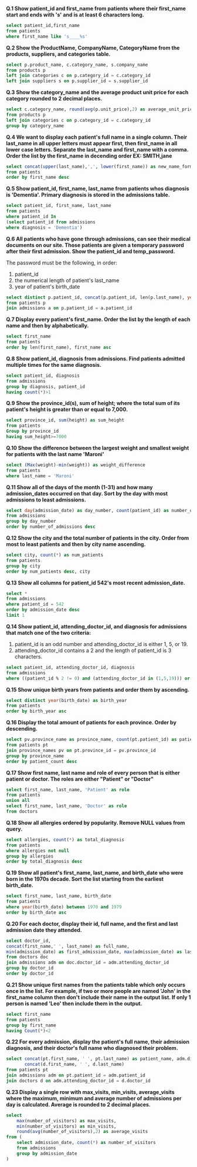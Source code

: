 **Q.1 Show patient_id and first_name from patients where their first_name start and ends with 's' and is at least 6 characters long.**
```sql
select patient_id,first_name
from patients
where first_name like 's____%s'
```

**Q.2 Show the ProductName, CompanyName, CategoryName from the products, suppliers, and categories table.**
```sql
select p.product_name, c.category_name, s.company_name
from products p 
left join categories c on p.category_id = c.category_id
left join suppliers s on p.supplier_id = s.supplier_id
```

**Q.3 Show the category_name and the average product unit price for each category rounded to 2 decimal places.**
```sql
select c.category_name, round(avg(p.unit_price),2) as average_unit_price
from products p 
left join categories c on p.category_id = c.category_id
group by category_name
```

**Q.4 We want to display each patient's full name in a single column. Their last_name in all upper letters must appear first, then first_name in all lower case letters. Separate the last_name and first_name with a comma. Order the list by the first_name in decending order
EX: SMITH,jane**
```sql
select concat(upper(last_name),',', lower(first_name)) as new_name_format
from patients
order by first_name desc
```

**Q.5 Show patient_id, first_name, last_name from patients whos diagnosis is 'Dementia'. Primary diagnosis is stored in the admissions table.**
```sql
select patient_id, first_name, last_name
from patients
where patient_id In 
(select patient_id from admissions
where diagnosis = 'Dementia')
```

**Q.6 All patients who have gone through admissions, can see their medical documents on our site. Those patients are given a temporary password after their first admission. Show the patient_id and temp_password.**

The password must be the following, in order:
1. patient_id
2. the numerical length of patient's last_name
3. year of patient's birth_date
```sql
select distinct p.patient_id, concat(p.patient_id, len(p.last_name), year(p.birth_date)) as temp_password
from patients p 
join admissions a on p.patient_id = a.patient_id
```

**Q.7 Display every patient's first_name. Order the list by the length of each name and then by alphabetically.**
```sql
select first_name
from patients
order by len(first_name), first_name asc
```
**Q.8 Show patient_id, diagnosis from admissions. Find patients admitted multiple times for the same diagnosis.**
```sql
select patient_id, diagnosis
from admissions
group by diagnosis, patient_id
having count(*)>1
```
**Q.9 Show the province_id(s), sum of height; where the total sum of its patient's height is greater than or equal to 7,000.**
```sql
select province_id, sum(height) as sum_height
from patients
Group by province_id
having sum_height>=7000
```
**Q.10 Show the difference between the largest weight and smallest weight for patients with the last name 'Maroni'**
```sql
select (Max(weight)-min(weight)) as weight_difference
from patients
where last_name = 'Maroni'
```
**Q.11 Show all of the days of the month (1-31) and how many admission_dates occurred on that day. Sort by the day with most admissions to least admissions.**
```sql
select day(admission_date) as day_number, count(patient_id) as number_of_admissions
from admissions
group by day_number
order by number_of_admissions desc
```
**Q.12 Show the city and the total number of patients in the city. Order from most to least patients and then by city name ascending.**
```sql
select city, count(*) as num_patients
from patients
group by city
order by num_patients desc, city
```
**Q.13 Show all columns for patient_id 542's most recent admission_date.**
```sql
select * 
from admissions
where patient_id = 542
order by admission_date desc
limit 1
```
**Q.14 Show patient_id, attending_doctor_id, and diagnosis for admissions that match one of the two criteria:**
1. patient_id is an odd number and attending_doctor_id is either 1, 5, or 19.
2. attending_doctor_id contains a 2 and the length of patient_id is 3 characters.
```sql
select patient_id, attending_doctor_id, diagnosis
from admissions
where ((patient_id % 2 != 0) and (attending_doctor_id in (1,5,19))) or ((attending_doctor_id like '%2%')  and (length(patient_id)=3))
```
**Q.15 Show unique birth years from patients and order them by ascending.**
```sql
select distinct year(birth_date) as birth_year
from patients
order by birth_year asc
```
**Q.16 Display the total amount of patients for each province. Order by descending.**
```sql
select pv.province_name as province_name, count(pt.patient_id) as patient_count
from patients pt
join province_names pv on pt.province_id = pv.province_id
group by province_name
order by patient_count desc
```
**Q.17 Show first name, last name and role of every person that is either patient or doctor.
The roles are either "Patient" or "Doctor"**
```sql
select first_name, last_name, 'Patient' as role
from patients
union all
select first_name, last_name, 'Doctor' as role
from doctors
```
**Q.18 Show all allergies ordered by popularity. Remove NULL values from query.**
```sql
select allergies, count(*) as total_diagnosis
from patients
where allergies not null
group by allergies
order by total_diagnosis desc
```
**Q.19 Show all patient's first_name, last_name, and birth_date who were born in the 1970s decade. Sort the list starting from the earliest birth_date.**
```sql
select first_name, last_name, birth_date
from patients
where year(birth_date) between 1970 and 1979
order by birth_date asc
```
**Q.20 For each doctor, display their id, full name, and the first and last admission date they attended.**
```sql
select doctor_id, 
concat(first_name,' ', last_name) as full_name,
min(admission_date) as first_admission_date, max(admission_date) as last_admission_date
from doctors doc
join admissions adm on doc.doctor_id = adm.attending_doctor_id
group by doctor_id
order by doctor_id
```
**Q.21 Show unique first names from the patients table which only occurs once in the list.
For example, if two or more people are named 'John' in the first_name column then don't include their name in the output list. If only 1 person is named 'Leo' then include them in the output.**
```sql
select first_name
from patients
group by first_name
having Count(*)<2
```
**Q.22 For every admission, display the patient's full name, their admission diagnosis, and their doctor's full name who diagnosed their problem.**
```sql
select concat(pt.first_name, ' ', pt.last_name) as patient_name, adm.diagnosis, 
	   concat(d.first_name, ' ', d.last_name)
from patients pt
join admissions adm on pt.patient_id = adm.patient_id
join doctors d on adm.attending_doctor_id = d.doctor_id
```
**Q.23 Display a single row with max_visits, min_visits, average_visits where the maximum, minimum and average number of admissions per day is calculated. Average is rounded to 2 decimal places.**
```sql
select
	max(number_of_visitors) as max_visits,
    min(number_of_visitors) as min_visits,
    round(avg(number_of_visitors),2) as average_visits
from (
	select admission_date, count(*) as number_of_visitors
  	from admissions
  	group by admission_date
)
```
